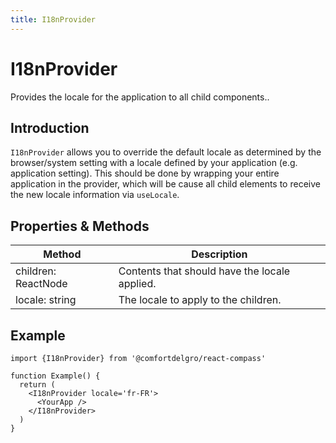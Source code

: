 ```yaml
---
title: I18nProvider
---
```


# I18nProvider

<p class="description">Provides the locale for the application to all child components..</p>


## Introduction

`I18nProvider` allows you to override the default locale as determined by the browser/system setting
with a locale defined by your application (e.g. application setting). This should be done by wrapping
your entire application in the provider, which will be cause all child elements to receive the new locale
information via `useLocale`.

## Properties & Methods

| Method              | Description                                   |
| ------------------- | --------------------------------------------- |
| children: ReactNode | Contents that should have the locale applied. |
| locale: string      | The locale to apply to the children.          |

## Example

```tsx
import {I18nProvider} from '@comfortdelgro/react-compass'

function Example() {
  return (
    <I18nProvider locale='fr-FR'>
      <YourApp />
    </I18nProvider>
  )
}
```
